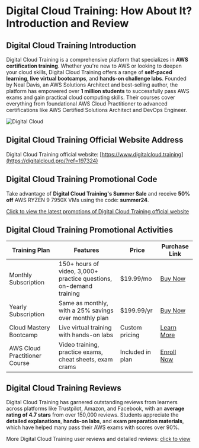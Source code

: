 # Digital Cloud Training: How About It? Introduction and Review

## Digital Cloud Training Introduction

Digital Cloud Training is a comprehensive platform that specializes in **AWS certification training**. Whether you're new to AWS or looking to deepen your cloud skills, Digital Cloud Training offers a range of **self-paced learning**, **live virtual bootcamps**, and **hands-on challenge labs**. Founded by Neal Davis, an AWS Solutions Architect and best-selling author, the platform has empowered over **1 million students** to successfully pass AWS exams and gain practical cloud computing skills. Their courses cover everything from foundational AWS Cloud Practitioner to advanced certifications like AWS Certified Solutions Architect and DevOps Engineer.

![Digital Cloud](https://github.com/user-attachments/assets/f41ac0bc-caee-4da5-a143-6c5bb26814f3)

## Digital Cloud Training Official Website Address

Digital Cloud Training official website: [https://www.digitalcloud.training](https://digitalcloud.pro/?ref=197324)

## Digital Cloud Training Promotional Code

Take advantage of **Digital Cloud Training's Summer Sale** and receive **50% off** AWS RYZEN 9 7950X VMs using the code: **summer24**.

[Click to view the latest promotions of Digital Cloud Training official website](https://digitalcloud.pro/?ref=197324)

## Digital Cloud Training Promotional Activities

| Training Plan               | Features                                                      | Price              | Purchase Link                          |
|-----------------------------|---------------------------------------------------------------|--------------------|----------------------------------------|
| Monthly Subscription         | 150+ hours of video, 3,000+ practice questions, on-demand training | $19.99/mo          | [Buy Now](https://digitalcloud.pro/?ref=197324) |
| Yearly Subscription          | Same as monthly, with a 25% savings over monthly plan         | $199.99/yr         | [Buy Now](https://digitalcloud.pro/?ref=197324) |
| Cloud Mastery Bootcamp       | Live virtual training with hands-on labs                      | Custom pricing     | [Learn More](https://digitalcloud.pro/?ref=197324) |
| AWS Cloud Practitioner Course| Video training, practice exams, cheat sheets, exam crams      | Included in plan   | [Enroll Now](https://digitalcloud.pro/?ref=197324) |

## Digital Cloud Training Reviews

Digital Cloud Training has garnered outstanding reviews from learners across platforms like Trustpilot, Amazon, and Facebook, with an **average rating of 4.7 stars** from over 150,000 reviews. Students appreciate the **detailed explanations**, **hands-on labs**, and **exam preparation materials**, which have helped many pass their AWS exams with scores over 90%.

More Digital Cloud Training user reviews and detailed reviews: [click to view](https://digitalcloud.pro/?ref=197324)

